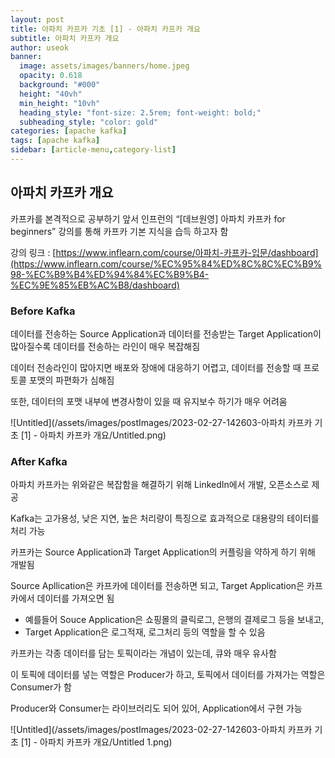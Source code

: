 ```yaml
---
layout: post
title: 아파치 카프카 기초 [1] - 아파치 카프카 개요
subtitle: 아파치 카프카 개요
author: useok
banner:
  image: assets/images/banners/home.jpeg
  opacity: 0.618
  background: "#000"
  height: "40vh"
  min_height: "10vh"
  heading_style: "font-size: 2.5rem; font-weight: bold;"
  subheading_style: "color: gold"
categories: [apache kafka]
tags: [apache kafka]
sidebar: [article-menu,category-list] 
---
```

## 아파치 카프카 개요

카프카를 본격적으로 공부하기 앞서 인프런의 “[데브원영] 아파치 카프카 for beginners” 강의를 통해 카프카 기본 지식을 습득 하고자 함

강의 링크 : [https://www.inflearn.com/course/아파치-카프카-입문/dashboard](https://www.inflearn.com/course/%EC%95%84%ED%8C%8C%EC%B9%98-%EC%B9%B4%ED%94%84%EC%B9%B4-%EC%9E%85%EB%AC%B8/dashboard)

### Before Kafka

데이터를 전송하는 Source Application과 데이터를 전송받는 Target Application이 많아질수록 데이터를 전송하는 라인이 매우 복잡해짐 

데이터 전송라인이 많아지면 배포와 장애에 대응하기 어렵고, 데이터를 전송할 때 프로토콜 포맷의 파편화가 심해짐

또한, 데이터의 포맷 내부에 변경사항이 있을 때 유지보수 하기가 매우 어려움

![Untitled](/assets/images/postImages/2023-02-27-142603-아파치 카프카 기초 [1] - 아파치 카프카 개요/Untitled.png)

### After Kafka

아파치 카프카는 위와같은 복잡함을 해결하기 위해 LinkedIn에서 개발, 오픈소스로 제공

Kafka는 고가용성, 낮은 지연, 높은 처리량이 특징으로 효과적으로 대용량의 테이터를 처리 가능

카프카는 Source Application과 Target Application의 커플링을 약하게 하기 위해 개발됨

Source Apllication은 카프카에 데이터를 전송하면 되고, Target Application은 카프카에서 데이터를 가져오면 됨

- 예를들어 Souce Application은 쇼핑몰의 클릭로그, 은행의 결제로그 등을 보내고,
- Target Application은 로그적재, 로그처리 등의 역할을 할 수 있음

카프카는 각종 데이터를 담는 토픽이라는 개념이 있는데, 큐와 매우 유사함 

이 토픽에 데이터를 넣는 역할은 Producer가 하고, 토픽에서 데이터를 가져가는 역할은 Consumer가 함

Producer와 Consumer는 라이브러리도 되어 있어,  Application에서 구현 가능

![Untitled](/assets/images/postImages/2023-02-27-142603-아파치 카프카 기초 [1] - 아파치 카프카 개요/Untitled 1.png)